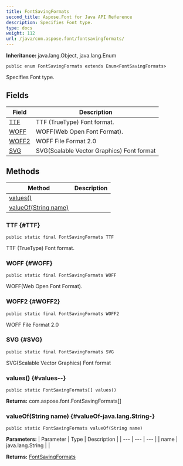 ```yaml
---
title: FontSavingFormats
second_title: Aspose.Font for Java API Reference
description: Specifies Font type.
type: docs
weight: 112
url: /java/com.aspose.font/fontsavingformats/
---
```

**Inheritance:**
java.lang.Object, java.lang.Enum
```
public enum FontSavingFormats extends Enum<FontSavingFormats>
```

Specifies Font type.
## Fields

| Field | Description |
| --- | --- |
| [TTF](#TTF) | TTF (TrueType) Font format. |
| [WOFF](#WOFF) | WOFF(Web Open Font Format). |
| [WOFF2](#WOFF2) | WOFF File Format 2.0 |
| [SVG](#SVG) | SVG(Scalable Vector Graphics) Font format |
## Methods

| Method | Description |
| --- | --- |
| [values()](#values--) |  |
| [valueOf(String name)](#valueOf-java.lang.String-) |  |
### TTF {#TTF}
```
public static final FontSavingFormats TTF
```


TTF (TrueType) Font format.

### WOFF {#WOFF}
```
public static final FontSavingFormats WOFF
```


WOFF(Web Open Font Format).

### WOFF2 {#WOFF2}
```
public static final FontSavingFormats WOFF2
```


WOFF File Format 2.0

### SVG {#SVG}
```
public static final FontSavingFormats SVG
```


SVG(Scalable Vector Graphics) Font format

### values() {#values--}
```
public static FontSavingFormats[] values()
```




**Returns:**
com.aspose.font.FontSavingFormats[]
### valueOf(String name) {#valueOf-java.lang.String-}
```
public static FontSavingFormats valueOf(String name)
```




**Parameters:**
| Parameter | Type | Description |
| --- | --- | --- |
| name | java.lang.String |  |

**Returns:**
[FontSavingFormats](../../com.aspose.font/fontsavingformats)
